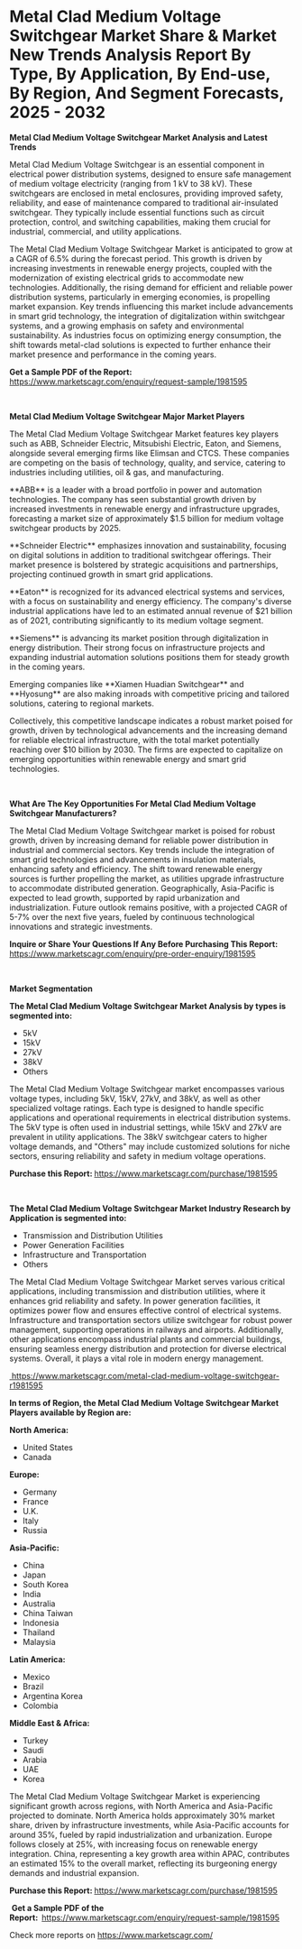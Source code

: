 <p><h1>Metal Clad Medium Voltage Switchgear Market Share & Market New Trends Analysis Report By Type, By Application, By End-use, By Region, And Segment Forecasts, 2025 - 2032</h1></p><p><strong>Metal Clad Medium Voltage Switchgear Market Analysis and Latest Trends</strong></p>
<p><p>Metal Clad Medium Voltage Switchgear is an essential component in electrical power distribution systems, designed to ensure safe management of medium voltage electricity (ranging from 1 kV to 38 kV). These switchgears are enclosed in metal enclosures, providing improved safety, reliability, and ease of maintenance compared to traditional air-insulated switchgear. They typically include essential functions such as circuit protection, control, and switching capabilities, making them crucial for industrial, commercial, and utility applications.</p><p>The Metal Clad Medium Voltage Switchgear Market is anticipated to grow at a CAGR of 6.5% during the forecast period. This growth is driven by increasing investments in renewable energy projects, coupled with the modernization of existing electrical grids to accommodate new technologies. Additionally, the rising demand for efficient and reliable power distribution systems, particularly in emerging economies, is propelling market expansion. Key trends influencing this market include advancements in smart grid technology, the integration of digitalization within switchgear systems, and a growing emphasis on safety and environmental sustainability. As industries focus on optimizing energy consumption, the shift towards metal-clad solutions is expected to further enhance their market presence and performance in the coming years.</p></p>
<p><strong>Get a Sample PDF of the Report:&nbsp;</strong> <a href="https://www.marketscagr.com/enquiry/request-sample/1981595?utm_campaign=1999&utm_medium=2&utm_source=Github&utm_content=ia&utm_term=13022025&utm_id=metal-clad-medium-voltage-switchgear">https://www.marketscagr.com/enquiry/request-sample/1981595</a></p>
<p>&nbsp;</p>
<p><strong>Metal Clad Medium Voltage Switchgear Major Market Players</strong></p>
<p><p>The Metal Clad Medium Voltage Switchgear Market features key players such as ABB, Schneider Electric, Mitsubishi Electric, Eaton, and Siemens, alongside several emerging firms like Elimsan and CTCS. These companies are competing on the basis of technology, quality, and service, catering to industries including utilities, oil & gas, and manufacturing.</p><p>**ABB** is a leader with a broad portfolio in power and automation technologies. The company has seen substantial growth driven by increased investments in renewable energy and infrastructure upgrades, forecasting a market size of approximately $1.5 billion for medium voltage switchgear products by 2025.</p><p>**Schneider Electric** emphasizes innovation and sustainability, focusing on digital solutions in addition to traditional switchgear offerings. Their market presence is bolstered by strategic acquisitions and partnerships, projecting continued growth in smart grid applications.</p><p>**Eaton** is recognized for its advanced electrical systems and services, with a focus on sustainability and energy efficiency. The company's diverse industrial applications have led to an estimated annual revenue of $21 billion as of 2021, contributing significantly to its medium voltage segment.</p><p>**Siemens** is advancing its market position through digitalization in energy distribution. Their strong focus on infrastructure projects and expanding industrial automation solutions positions them for steady growth in the coming years.</p><p>Emerging companies like **Xiamen Huadian Switchgear** and **Hyosung** are also making inroads with competitive pricing and tailored solutions, catering to regional markets.</p><p>Collectively, this competitive landscape indicates a robust market poised for growth, driven by technological advancements and the increasing demand for reliable electrical infrastructure, with the total market potentially reaching over $10 billion by 2030. The firms are expected to capitalize on emerging opportunities within renewable energy and smart grid technologies.</p></p>
<p>&nbsp;</p>
<p><strong>What Are The Key Opportunities For Metal Clad Medium Voltage Switchgear Manufacturers?</strong></p>
<p><p>The Metal Clad Medium Voltage Switchgear market is poised for robust growth, driven by increasing demand for reliable power distribution in industrial and commercial sectors. Key trends include the integration of smart grid technologies and advancements in insulation materials, enhancing safety and efficiency. The shift toward renewable energy sources is further propelling the market, as utilities upgrade infrastructure to accommodate distributed generation. Geographically, Asia-Pacific is expected to lead growth, supported by rapid urbanization and industrialization. Future outlook remains positive, with a projected CAGR of 5-7% over the next five years, fueled by continuous technological innovations and strategic investments.</p></p>
<p><strong>Inquire or Share Your Questions If Any Before Purchasing This Report:</strong> <a href="https://www.marketscagr.com/enquiry/pre-order-enquiry/1981595?utm_campaign=1999&utm_medium=2&utm_source=Github&utm_content=ia&utm_term=13022025&utm_id=metal-clad-medium-voltage-switchgear">https://www.marketscagr.com/enquiry/pre-order-enquiry/1981595</a></p>
<p>&nbsp;</p>
<p><strong>Market Segmentation</strong></p>
<p><strong>The Metal Clad Medium Voltage Switchgear Market Analysis by types is segmented into:</strong></p>
<p><ul><li>5kV</li><li>15kV</li><li>27kV</li><li>38kV</li><li>Others</li></ul></p>
<p><p>The Metal Clad Medium Voltage Switchgear market encompasses various voltage types, including 5kV, 15kV, 27kV, and 38kV, as well as other specialized voltage ratings. Each type is designed to handle specific applications and operational requirements in electrical distribution systems. The 5kV type is often used in industrial settings, while 15kV and 27kV are prevalent in utility applications. The 38kV switchgear caters to higher voltage demands, and "Others" may include customized solutions for niche sectors, ensuring reliability and safety in medium voltage operations.</p></p>
<p><strong>Purchase this Report:&nbsp;</strong><a href="https://www.marketscagr.com/purchase/1981595?utm_campaign=1999&utm_medium=2&utm_source=Github&utm_content=ia&utm_term=13022025&utm_id=metal-clad-medium-voltage-switchgear">https://www.marketscagr.com/purchase/1981595</a></p>
<p>&nbsp;</p>
<p><strong>The Metal Clad Medium Voltage Switchgear Market Industry Research by Application is segmented into:</strong></p>
<p><ul><li>Transmission and Distribution Utilities</li><li>Power Generation Facilities</li><li>Infrastructure and Transportation</li><li>Others</li></ul></p>
<p><p>The Metal Clad Medium Voltage Switchgear Market serves various critical applications, including transmission and distribution utilities, where it enhances grid reliability and safety. In power generation facilities, it optimizes power flow and ensures effective control of electrical systems. Infrastructure and transportation sectors utilize switchgear for robust power management, supporting operations in railways and airports. Additionally, other applications encompass industrial plants and commercial buildings, ensuring seamless energy distribution and protection for diverse electrical systems. Overall, it plays a vital role in modern energy management.</p></p>
<p><a href="https://www.marketscagr.com/metal-clad-medium-voltage-switchgear-r1981595?utm_campaign=1999&utm_medium=2&utm_source=Github&utm_content=ia&utm_term=13022025&utm_id=metal-clad-medium-voltage-switchgear">&nbsp;https://www.marketscagr.com/metal-clad-medium-voltage-switchgear-r1981595</a></p>
<p><strong>In terms of Region, the Metal Clad Medium Voltage Switchgear Market Players available by Region are:</strong></p>
<p>
    <p> <strong> North America: </strong>
        <ul>
            <li>United States</li>
            <li>Canada</li>
        </ul>
        </p> 
    <p> <strong> Europe: </strong>
        <ul>
            <li>Germany</li>
            <li>France</li>
            <li>U.K.</li>
            <li>Italy</li>
            <li>Russia</li>
        </ul>
        </p> 
    <p> <strong> Asia-Pacific: </strong>
        <ul>
            <li>China</li>
            <li>Japan</li>
            <li>South Korea</li>
            <li>India</li>
            <li>Australia</li>
            <li>China Taiwan</li>
            <li>Indonesia</li>
            <li>Thailand</li>
            <li>Malaysia</li>
        </ul>
        </p> 
    <p> <strong> Latin America: </strong>
        <ul>
            <li>Mexico</li>
            <li>Brazil</li>
            <li>Argentina Korea</li>
            <li>Colombia</li>
        </ul>
        </p> 
    <p> <strong> Middle East & Africa: </strong>
        <ul>
            <li>Turkey</li>
            <li>Saudi</li>
            <li>Arabia</li>
            <li>UAE</li>
            <li>Korea</li>
        </ul>
    </p>
    </p>
<p><p>The Metal Clad Medium Voltage Switchgear Market is experiencing significant growth across regions, with North America and Asia-Pacific projected to dominate. North America holds approximately 30% market share, driven by infrastructure investments, while Asia-Pacific accounts for around 35%, fueled by rapid industrialization and urbanization. Europe follows closely at 25%, with increasing focus on renewable energy integration. China, representing a key growth area within APAC, contributes an estimated 15% to the overall market, reflecting its burgeoning energy demands and industrial expansion.</p></p>
<p><strong>Purchase this Report: </strong><a href="https://www.marketscagr.com/purchase/1981595?utm_campaign=1999&utm_medium=2&utm_source=Github&utm_content=ia&utm_term=13022025&utm_id=metal-clad-medium-voltage-switchgear">https://www.marketscagr.com/purchase/1981595</a></p>
<p>&nbsp;<strong>Get a Sample PDF of the Report:&nbsp;&nbsp;</strong><a href="https://www.marketscagr.com/enquiry/request-sample/1981595?utm_campaign=1999&utm_medium=2&utm_source=Github&utm_content=ia&utm_term=13022025&utm_id=metal-clad-medium-voltage-switchgear">https://www.marketscagr.com/enquiry/request-sample/1981595</a></p>
<p><strong></strong></p>
<p>Check more reports on <a href="https://www.marketscagr.com/?utm_campaign=1999&utm_medium=2&utm_source=Github&utm_content=ia&utm_term=13022025&utm_id=metal-clad-medium-voltage-switchgear">https://www.marketscagr.com/</a></p>